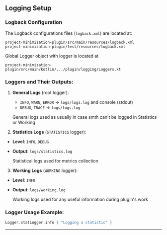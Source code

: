 ## Logging Setup

### Logback Configuration
The Logback configurations files (`logback.xml`) are located at:
```
project-minimization-plugin/src/main/resources/logback.xml
project-minimization-plugin/test/resources/logback.xml
```
Global Logger object with logger is located at
```
project-minimization-plugin/src/main/kotlin/.../plugin/logging/Loggers.kt
```


### Loggers and Their Outputs:

1. **General Logs** (root logger):
    - `INFO`, `WARN`, `ERROR` -> `logs/logs.log` and console (stdout)
    - `DEBUG`, `TRACE` -> `logs/logs.log`
   
    
    General logs used as usually in case smth can't be logged in Statistics or Working 


2. **Statistics Logs** (`STATISTICS` logger):
- **Level**: `INFO`, `DEBUG`
- **Output**: `logs/statistics.log`


    Statistical logs used for metrics collection

3. **Working Logs** (`WORKING` logger):
- **Level**: `INFO`
- **Output**: `logs/working.log`


    Working logs used for any useful information during plugin's work

### Logger Usage Example:
```kotlin
Logger.statLogger.info { "Logging a statistic" }
```

---